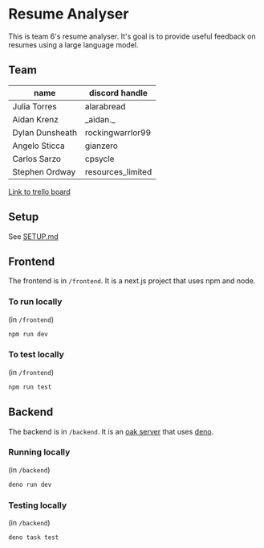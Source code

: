 # Resume Analyser

This is team 6's resume analyser. It's goal is to provide useful feedback on resumes using a large language model.

## Team

| name            | discord handle    |
| --------------- | ----------------- |
| Julia Torres    | alarabread        |
| Aidan Krenz     | \_aidan.\_        |
| Dylan Dunsheath | rockingwarrlor99  |
| Angelo Sticca   | gianzero          |
| Carlos Sarzo    | cpsycle           |
| Stephen Ordway  | resources_limited |

[Link to trello board](https://trello.com/invite/b/6716e246c3501b9906d3881f/ATTIa10680a5cdbda5c1ebf0682e0042d0b654BE61E0/team6)

## Setup

See [SETUP.md](docs/SETUP.md)

## Frontend

The frontend is in `/frontend`. It is a next.js project that uses npm and node.

### To run locally

(in `/frontend`)
```sh
npm run dev
```

### To test locally

(in `/frontend`)
```sh
npm run test
```

## Backend

The backend is in `/backend`. It is an [oak server](https://oakserver.org/) that uses [deno](https://deno.com/).

### Running locally

(in `/backend`)
```sh
deno run dev
```

### Testing locally

(in `/backend`)
```sh
deno task test
```
